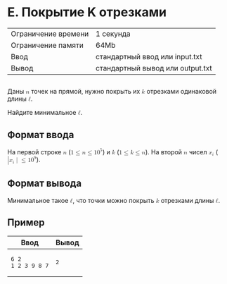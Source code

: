 <div class="problem-statement">
   <div class="header">
      <h1 class="title">E. Покрытие K отрезками</h1>
      <table>
         <tr class="time-limit">
            <td class="property-title">Ограничение времени</td>
            <td>1&nbsp;секунда</td>
         </tr>
         <tr class="memory-limit">
            <td class="property-title">Ограничение памяти</td>
            <td>64Mb</td>
         </tr>
         <tr class="input-file">
            <td class="property-title">Ввод</td>
            <td colspan="1">стандартный ввод или input.txt</td>
         </tr>
         <tr class="output-file">
            <td class="property-title">Вывод</td>
            <td colspan="1">стандартный вывод или output.txt</td>
         </tr>
      </table>
   </div>
   <h2></h2>
   <div class="legend"> Даны <!--l. 47--><math display="inline" style="text-indent: 0em;" xmlns="http://www.w3.org/1998/Math/MathML"><mi>n</mi></math>
      точек на прямой, нужно покрыть их <!--l. 47--><math display="inline" style="text-indent: 0em;" xmlns="http://www.w3.org/1998/Math/MathML"><mi>k</mi></math>
      отрезками одинаковой длины <!--l. 47--><math display="inline" style="text-indent: 0em;" xmlns="http://www.w3.org/1998/Math/MathML"><mi>ℓ</mi></math>.
      <!--l. 49-->
      <p style="text-indent: 0em;">Найдите минимальное <!--l. 49--><math display="inline" style="text-indent: 0em;" xmlns="http://www.w3.org/1998/Math/MathML"><mi>ℓ</mi></math>.
      </p>
      
   </div>
   <h2>Формат ввода</h2>
   <div class="input-specification"> На первой строке <!--l. 52--><math display="inline" style="text-indent: 0em;" xmlns="http://www.w3.org/1998/Math/MathML"><mi>n</mi></math>
      (<!--l. 52--><math display="inline" style="text-indent: 0em;" xmlns="http://www.w3.org/1998/Math/MathML"><mn>1</mn> <mo>≤</mo>
      <mi>n</mi> <mo>≤</mo> <mn>1</mn><msup><mrow><mn>0</mn></mrow><mrow><mn>5</mn></mrow></msup></math>) и <!--l. 52--><math display="inline"
      style="text-indent: 0em;" xmlns="http://www.w3.org/1998/Math/MathML"><mi>k</mi></math> (<!--l. 52--><math display="inline"
      style="text-indent: 0em;" xmlns="http://www.w3.org/1998/Math/MathML"><mn>1</mn> <mo>≤</mo> <mi>k</mi> <mo>≤</mo> <mi>n</mi></math>).
      На второй <!--l. 53--><math display="inline" style="text-indent: 0em;" xmlns="http://www.w3.org/1998/Math/MathML"><mi>n</mi></math>
      чисел <!--l. 53--><math display="inline" style="text-indent: 0em;" xmlns="http://www.w3.org/1998/Math/MathML"><msub><mrow><mi>x</mi></mrow><mrow><mi>i</mi></mrow></msub></math>
      (<!--l. 53--><math display="inline" style="text-indent: 0em;" xmlns="http://www.w3.org/1998/Math/MathML"><mo>|</mo><msub><mrow><mi>x</mi></mrow><mrow><mi>i</mi></mrow></msub><mo>|</mo><mo>≤</mo>
      <mn>1</mn><msup><mrow><mn>0</mn></mrow><mrow><mn>9</mn></mrow></msup></math>). 
   </div>
   <h2>Формат вывода</h2>
   <div class="output-specification"> Минимальное такое <!--l. 56--><math display="inline" style="text-indent: 0em;" xmlns="http://www.w3.org/1998/Math/MathML"><mi>ℓ</mi></math>,
      что точки можно покрыть <!--l. 56--><math display="inline" style="text-indent: 0em;" xmlns="http://www.w3.org/1998/Math/MathML"><mi>k</mi></math>
      отрезками длины <!--l. 56--><math display="inline" style="text-indent: 0em;" xmlns="http://www.w3.org/1998/Math/MathML"><mi>ℓ</mi></math>.
      
   </div>
   <h2>Пример</h2>
   <table class="sample-tests">
      <thead>
         <tr>
            <th>Ввод</th>
            <th>Вывод</th>
         </tr>
      </thead>
      <tbody>
         <tr>
            <td><pre>6 2
1 2 3 9 8 7
</pre></td>
            <td><pre>2
</pre></td>
         </tr>
      </tbody>
   </table>
</div></div>
